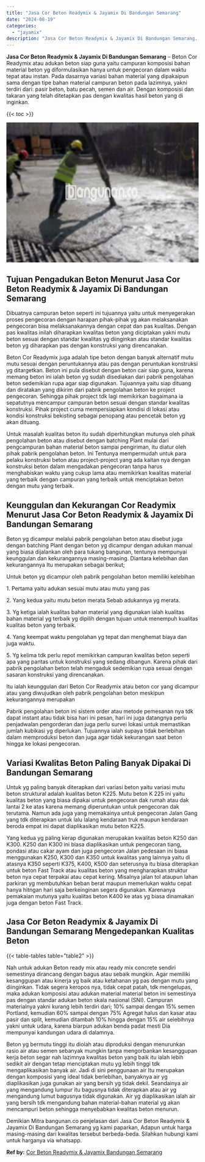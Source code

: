 ```yaml
---
title: "Jasa Cor Beton Readymix & Jayamix Di Bandungan Semarang"
date: "2024-08-19"
categories: 
  - "jayamix"
description: "Jasa Cor Beton Readymix & Jayamix Di Bandungan Semarang. Demikian Mitra bangunan.co penjelasan dari Jasa Cor Beton Readymix & Jayamix Di Bandungan Semarang y..."
---
```


**Jasa Cor Beton Readymix & Jayamix Di Bandungan Semarang** – Beton Cor Readymix atau adukan beton siap guna yaitu campuran komposisi bahan material beton yg diformulasikan hanya untuk pengecoran dalam waktu tepat atau instan. Pada dasarnya variasi bahan material yang dipakaipun sama dengan tipe bahan material campuran beton pada lazimnya, yakni terdiri dari: pasir beton, batu pecah, semen dan air. Dengan komposisi dan takaran yang telah ditetapkan pas dengan kwalitas hasil beton yang di inginkan.

{{< toc >}}

![Jasa Cor Beton Readymix & Jayamix Di Bandungan Semarang](/images/jasa-cor-readymix-50.png)

## Tujuan Pengadukan Beton Menurut Jasa Cor Beton Readymix & Jayamix Di Bandungan Semarang

Dibuatnya campuran beton seperti ini tujuannya yaitu untuk menyegerakan proses pengecoran dengan harapan pihak-pihak yg akan melaksanakan pengecoran bisa melaksanakannya dengan cepat dan pas kualitas. Dengan pas kwalitas inilah diharapkan kwalitas beton yang diciptakan yakni mutu beton sesuai dengan standar kwalitas yg diinginkan atau standar kwalitas beton yg diharapkan pas dengan konstruksi yang direncanakan.

Beton Cor Readymix juga adalah tipe beton dengan banyak alternatif mutu mutu sesuai dengan peruntukannya atau pas dengan peruntukan konstruksi yg ditargetkan. Beton ini pula disebut dengan beton cair siap guna, karena memang beton ini ialah beton yg sudah disediakan dari pabrik pengolahan beton sedemikian rupa agar siap digunakan. Tujuannya yaitu siap dituang dan diratakan yang dikirim dari pabrik pengolahan beton ke project pengecoran. Sehingga pihak project tdk lagi memikirkan bagaimana ia sepatutnya mencampur campuran beton sesuai dengan standar kwalitas konstruksi. Pihak project cuma mempersiapkan kondisi di lokasi atau kondisi konstruksi bekisting sebagai penopang atau pencetak beton yg akan dituang.

Untuk masalah kualitas beton itu sudah diperhitungkan mutunya oleh pihak pengolahan beton atau disebut dengan batching Plant mulai dari pengcampuran bahan material beton sampai pengiriman, itu diatur oleh pihak pabrik pengolahan beton. Ini Tentunya mempermudah untuk para pelaku konstruksi beton atau project-project yang ada kaitan nya dengan konstruksi beton dalam mengadakan pengecoran tanpa harus menghabiskan waktu yang cukup lama atau memikirkan kwalitas material yang terbaik dengan campuran yang terbaik untuk menciptakan beton dengan mutu yang terbaik.

## Keunggulan dan Kekurangan Cor Readymix Menurut Jasa Cor Beton Readymix & Jayamix Di Bandungan Semarang

Beton yg dicampur melalui pabrik pengolahan beton atau disebut juga dengan batching Plant dengan beton yg dicampur dengan adukan manual yang biasa dijalankan oleh para tukang bangunan, tentunya mempunyai keunggulan dan kekurangannya masing-masing. Diantara kelebihan dan kekurangannya Itu merupakan sebagai berikut;

Untuk beton yg dicampur oleh pabrik pengolahan beton memiliki kelebihan

1\. Pertama yaitu adukan sesuai mutu atau mutu yang pas

2\. Yang kedua yaitu mutu beton merata Sebab adukannya yg merata.

3\. Yg ketiga ialah kualitas bahan material yang digunakan ialah kualitas bahan material yg terbaik yg dipilih dengan tujuan untuk menempuh kualitas kualitas beton yang terbaik.

4\. Yang keempat waktu pengolahan yg tepat dan menghemat biaya dan juga waktu.

5\. Yg kelima tdk perlu repot memikirkan campuran kwalitas beton seperti apa yang pantas untuk konstruksi yang sedang dibangun. Karena pihak dari pabrik pengolahan beton telah mengaduk sedemikian rupa sesuai dengan sasaran konstruksi yang direncanakan.

Itu ialah keunggulan dari Beton Cor Readymix atau beton cor yang dicampur atau yang diwujudkan oleh pabrik pengolahan beton meskipun kekurangannya merupakan

Pabrik pengolahan beton ini sistem order atau metode pemesanan nya tdk dapat instant atau tidak bisa hari ini pesan, hari ini juga datangnya perlu penjadwalan pengorderan dan juga perlu survei lokasi untuk memastikan jumlah kubikasi yg diperlukan. Tujuannya ialah supaya tidak berlebihan dalam memproduksi beton dan juga agar tidak kekurangan saat beton hingga ke lokasi pengecoran.

## Variasi Kwalitas Beton Paling Banyak Dipakai Di Bandungan Semarang

Untuk yg paling banyak diterapkan dari variasi beton yaitu variasi mutu beton struktural adalah kualitas beton K225. Mutu beton K 225 ini yaitu kualitas beton yang biasa dipakai untuk pengecoran dak rumah atau dak lantai 2 ke atas karena memang diperuntukan untuk pengecoran dak terutama. Namun ada juga yang memakainya untuk pengecoran Jalan Gang yang tdk diterapkan untuk lalu lalang kendaraan truk maupun kendaraan beroda empat ini dapat diaplikasikan mutu beton K225.

Yang kedua yg paling kerap digunakan merupakan kwalitas beton K250 dan K300. K250 dan K300 ini biasa diaplikasikan untuk pengecoran tiang, pondasi atau cakar ayam dan juga pengecoran Jalan pedesaan ini biasa menggunakan K250, K300 dan K350 untuk kwalitas yang lainnya yaitu di atasnya K350 seperti K375, K400, K500 dan seterusnya itu biasa diterapkan untuk beton Fast Track atau kualitas beton yang mengharapkan struktur beton nya cepat terpakai atau cepat kering. Misalnya jalan tol ataupun lahan parkiran yg membutuhkan beban berat maupun memerlukan waktu cepat hanya hitngan hari saja berkeinginan segera digunakan. Karenanya pemakaian mutunya yaitu kualitas beton K400 ke atas yg biasa dinamakan juga dengan beton Fast Track.

## Jasa Cor Beton Readymix & Jayamix Di Bandungan Semarang Mengedepankan Kualitas Beton

{{< table-tables table="table2" >}}

Nah untuk adukan Beton ready mix atau ready mix concrete sendiri semestinya dirancang dengan bagus atau sebaik mungkin. Agar memiliki kesanggupan atau kinerja yg baik atau ketahanan yg pas dengan mutu yang diinginkan. Tidak segera keropos nya, tidak cepat patah, tdk mengelupas, maka adukan komposisi atau adukan material material beton ini semestinya pas dengan standar adukan beton skala nasional (SNI). Campuran materialnya yakni kurang lebih terdiri dari; 10% sampai dengan 15% semen Portland, kemudian 60% sampai dengan 75% Agregat halus dan kasar atau pasir dan split, kemudian ditambah 10% hingga dengan 15% air selebihnya yakni untuk udara, karena biarpun adukan benda padat mesti Dia mempunyai kandungan udara di dalamnya.

Beton yg bermutu tinggi itu diolah atau diproduksi dengan menurunkan rasio air atau semen sebanyak mungkin tanpa mengorbankan kesanggupan kerja beton segar nah lazimnya kwalitas beton yang baik itu ialah lebih sedikit air dengan tetap menciptakan mutu yg lebih tinggi tdk mengaplikasikan banyak air. Jadi di sini penggunaan air Itu merupakan dengan komposisi yang ideal tidak berlebihan, banyaknya air yg diaplikasikan juga gunakan air yang bersih yg tidak dekil. Seandainya air yang mengandung lumpur itu bagusnya tidak diterapkan atau air yg mengandung lumut bagusnya tidak digunakan. Air yg diaplikasikan ialah air yang bersih tdk mengandung bahan material-bahan material yg akan mencampuri beton sehingga menyebabkan kwalitas beton menurun.

Demikian Mitra bangunan.co penjelasan dari Jasa Cor Beton Readymix & Jayamix Di Bandungan Semarang yg kami paparkan, Adapun untuk harga masing-masing dari kwalitas tersebut berbeda-beda. Silahkan hubungi kami untuk harganya via whatsapp.

**Ref by:** [Cor Beton Readymix & Jayamix Bandungan Semarang](https://id.wikipedia.org/wiki/Cor)
